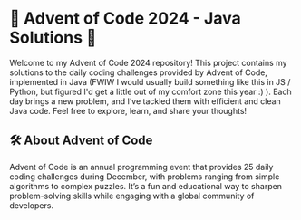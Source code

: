 # 🎄 Advent of Code 2024 - Java Solutions 🎄
Welcome to my Advent of Code 2024 repository! This project contains my solutions to the daily coding challenges provided by Advent of Code, implemented in Java (FWIW I would usually build something like this in JS / Python, but figured I'd get a little out of my comfort zone this year :) ). Each day brings a new problem, and I’ve tackled them with efficient and clean Java code. Feel free to explore, learn, and share your thoughts!

## 🛠 About Advent of Code
Advent of Code is an annual programming event that provides 25 daily coding challenges during December, with problems ranging from simple algorithms to complex puzzles. It’s a fun and educational way to sharpen problem-solving skills while engaging with a global community of developers.
